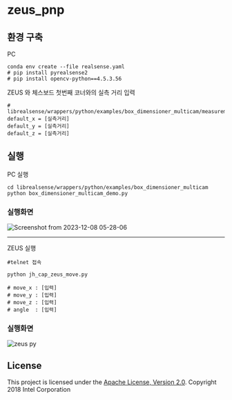 # zeus_pnp

## 환경 구축
PC
    
    conda env create --file realsense.yaml
    # pip install pyrealsense2
    # pip install opencv-python==4.5.3.56

ZEUS 와 체스보드 첫번째 코너와의 실측 거리 입력

    # librealsense/wrappers/python/examples/box_dimensioner_multicam/measurement_task.py
    default_x = [실측거리] 
    default_y = [실측거리]
    default_z = [실측거리]
    

## 실행

PC 실행 

    cd librealsense/wrappers/python/examples/box_dimensioner_multicam
    python box_dimensioner_multicam_demo.py


### 실행화면 

![Screenshot from 2023-12-08 05-28-06](https://github.com/DDochi98/zeus_pnp/assets/70254727/d9744e37-d414-4a6f-8996-0b054eaf4057)

---

ZEUS 실행

    #telnet 접속
    
    python jh_cap_zeus_move.py
    
    # move_x : [입력]
    # move_y : [입력]
    # move_z : [입력]
    # angle  : [입력]


### 실행화면
![zeus py](https://github.com/DDochi98/zeus_pnp/assets/70254727/6425931b-ee7d-4f44-8590-d490c190d7d7)


    

## License
This project is licensed under the [Apache License, Version 2.0](LICENSE).
Copyright 2018 Intel Corporation

